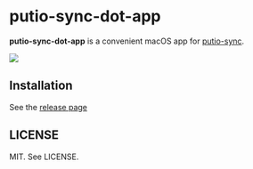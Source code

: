 # putio-sync-dot-app

**putio-sync-dot-app** is a convenient macOS app for
[putio-sync](https://github.com/putdotio/putio-sync).

![](https://s3-eu-west-1.amazonaws.com/putio-mac-app/putio-sync-dot-app-ss.png)

## Installation

See the [release page](https://github.com/putdotio/putio-sync-dot-app/releases)

## LICENSE

MIT. See LICENSE.
